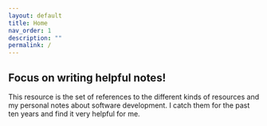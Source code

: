 ```yaml
---
layout: default
title: Home
nav_order: 1
description: ""
permalink: /
---
```


## Focus on writing helpful notes!

This resource is the set of references to the different kinds of resources and
my personal notes about software development. I catch them for the past ten years
and find it very helpful for me.